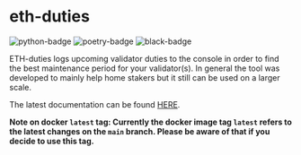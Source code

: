 <!-- markdownlint-disable MD033 -->

# eth-duties

![python-badge](https://img.shields.io/badge/python-3.12-brightgreen)
![poetry-badge](https://img.shields.io/badge/poetry-1.7.1-brightgreen)
![black-badge](https://img.shields.io/badge/black-23.11.0-black)

ETH-duties logs upcoming validator duties to the console in order to find the best maintenance period for your validator(s). In general the tool was developed to mainly help home stakers but it still can be used on a larger scale.

The latest documentation can be found [HERE](https://tobiwo.github.io/eth-duties/).

**Note on docker `latest` tag: Currently the docker image tag `latest` refers to the latest changes on the `main` branch. Please be aware of that if you decide to use this tag.**
